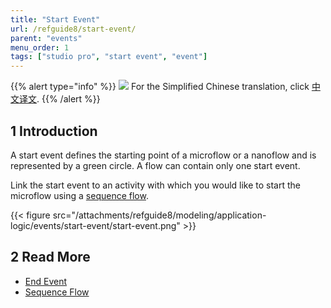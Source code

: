 ```yaml
---
title: "Start Event"
url: /refguide8/start-event/
parent: "events"
menu_order: 1
tags: ["studio pro", "start event", "event"]
---
```


{{% alert type="info" %}}
<img src="attachments/chinese-translation/china.png" style="display: inline-block; margin: 0" /> For the Simplified Chinese translation, click [中文译文](https://cdn.mendix.tencent-cloud.com/documentation/refguide8/start-event.pdf).
{{% /alert %}}

## 1 Introduction

A start event defines the starting point of a microflow or a nanoflow and is represented by a green circle. A flow can contain only one start event.

Link the start event to an activity with which you would like to start the microflow using a [sequence flow](/refguide8/sequence-flow/).

{{< figure src="/attachments/refguide8/modeling/application-logic/events/start-event/start-event.png" >}}

## 2 Read More

* [End Event](/refguide8/end-event/)
* [Sequence Flow](/refguide8/sequence-flow/)